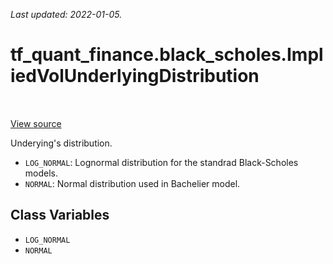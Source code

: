 <!--
This file is generated by a tool. Do not edit directly.
For open-source contributions the docs will be updated automatically.
-->

*Last updated: 2022-01-05.*

<div itemscope itemtype="http://developers.google.com/ReferenceObject">
<meta itemprop="name" content="tf_quant_finance.black_scholes.ImpliedVolUnderlyingDistribution" />
<meta itemprop="path" content="Stable" />
<meta itemprop="property" content="LOG_NORMAL"/>
<meta itemprop="property" content="NORMAL"/>
</div>

# tf_quant_finance.black_scholes.ImpliedVolUnderlyingDistribution

<!-- Insert buttons and diff -->

<table class="tfo-notebook-buttons tfo-api" align="left">
</table>

<a target="_blank" href="https://github.com/google/tf-quant-finance/blob/master/tf_quant_finance/black_scholes/implied_vol_utils.py">View source</a>



Underying's distribution.

<!-- Placeholder for "Used in" -->

* `LOG_NORMAL`: Lognormal distribution for the standrad Black-Scholes models.
* `NORMAL`: Normal distribution used in Bachelier model.

## Class Variables

* `LOG_NORMAL` <a id="LOG_NORMAL"></a>
* `NORMAL` <a id="NORMAL"></a>
